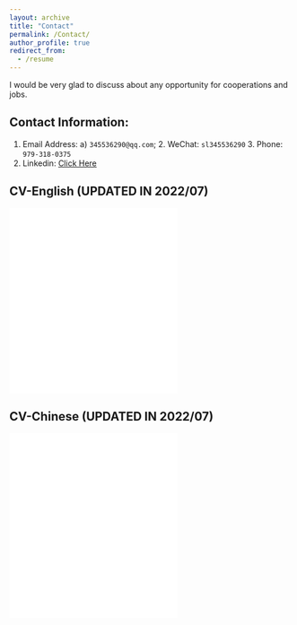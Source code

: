```yaml
---
layout: archive
title: "Contact"
permalink: /Contact/
author_profile: true
redirect_from:
  - /resume
---
```

I would be very glad to discuss about any opportunity for cooperations and jobs.
## Contact Information:
1. Email Address:  a) `345536290@qq.com`; 2. WeChat: `sl345536290` 3. Phone: `979-318-0375 `
4. Linkedin: <a href="https://www.linkedin.com/in/li-song-a388821a0/ ">Click Here</a>

## CV-English (UPDATED IN 2022/07)
<embed src="../files/Li-SONG-CV- uncc202205.pdf" type="application/pdf" height="330px"/>

## CV-Chinese (UPDATED IN 2022/07)
<embed src="../files/lisong-CN-2022-10.pdf" type="application/pdf" height="330px"/>
